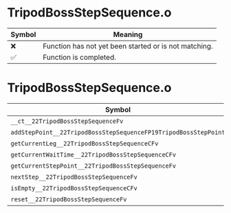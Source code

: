 # TripodBossStepSequence.o
| Symbol | Meaning 
| ------------- | ------------- 
| :x: | Function has not yet been started or is not matching. 
| :white_check_mark: | Function is completed. 


# TripodBossStepSequence.o
| Symbol | Decompiled? |
| ------------- | ------------- |
| `__ct__22TripodBossStepSequenceFv` | :x: |
| `addStepPoint__22TripodBossStepSequenceFP19TripodBossStepPoint` | :x: |
| `getCurrentLeg__22TripodBossStepSequenceCFv` | :x: |
| `getCurrentWaitTime__22TripodBossStepSequenceCFv` | :x: |
| `getCurrentStepPoint__22TripodBossStepSequenceFv` | :x: |
| `nextStep__22TripodBossStepSequenceFv` | :x: |
| `isEmpty__22TripodBossStepSequenceCFv` | :x: |
| `reset__22TripodBossStepSequenceFv` | :x: |
